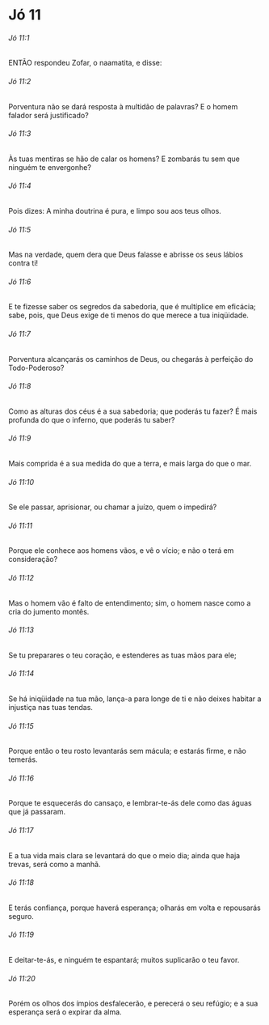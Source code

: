 # Jó 11

###### Jó 11:1

ENTÃO respondeu Zofar, o naamatita, e disse:

###### Jó 11:2

Porventura não se dará resposta à multidão de palavras? E o homem falador será justificado?

###### Jó 11:3

Às tuas mentiras se hão de calar os homens? E zombarás tu sem que ninguém te envergonhe?

###### Jó 11:4

Pois dizes: A minha doutrina é pura, e limpo sou aos teus olhos.

###### Jó 11:5

Mas na verdade, quem dera que Deus falasse e abrisse os seus lábios contra ti!

###### Jó 11:6

E te fizesse saber os segredos da sabedoria, que é multíplice em eficácia; sabe, pois, que Deus exige de ti menos do que merece a tua iniqüidade.

###### Jó 11:7

Porventura alcançarás os caminhos de Deus, ou chegarás à perfeição do Todo-Poderoso?

###### Jó 11:8

Como as alturas dos céus é a sua sabedoria; que poderás tu fazer? É mais profunda do que o inferno, que poderás tu saber?

###### Jó 11:9

Mais comprida é a sua medida do que a terra, e mais larga do que o mar.

###### Jó 11:10

Se ele passar, aprisionar, ou chamar a juízo, quem o impedirá?

###### Jó 11:11

Porque ele conhece aos homens vãos, e vê o vício; e não o terá em consideração?

###### Jó 11:12

Mas o homem vão é falto de entendimento; sim, o homem nasce como a cria do jumento montês.

###### Jó 11:13

Se tu preparares o teu coração, e estenderes as tuas mãos para ele;

###### Jó 11:14

Se há iniqüidade na tua mão, lança-a para longe de ti e não deixes habitar a injustiça nas tuas tendas.

###### Jó 11:15

Porque então o teu rosto levantarás sem mácula; e estarás firme, e não temerás.

###### Jó 11:16

Porque te esquecerás do cansaço, e lembrar-te-ás dele como das águas que já passaram.

###### Jó 11:17

E a tua vida mais clara se levantará do que o meio dia; ainda que haja trevas, será como a manhã.

###### Jó 11:18

E terás confiança, porque haverá esperança; olharás em volta e repousarás seguro.

###### Jó 11:19

E deitar-te-ás, e ninguém te espantará; muitos suplicarão o teu favor.

###### Jó 11:20

Porém os olhos dos ímpios desfalecerão, e perecerá o seu refúgio; e a sua esperança será o expirar da alma.

